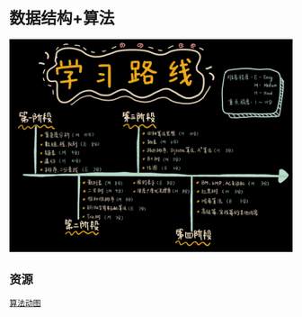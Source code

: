 # 数据结构+算法

![](https://raw.githubusercontent.com/JerryC8080/figure-bed/master/img/54163f16e152f71b8f91d3fba652cf48.jpg)

## 资源

[算法动图](https://visualgo.net/en)
